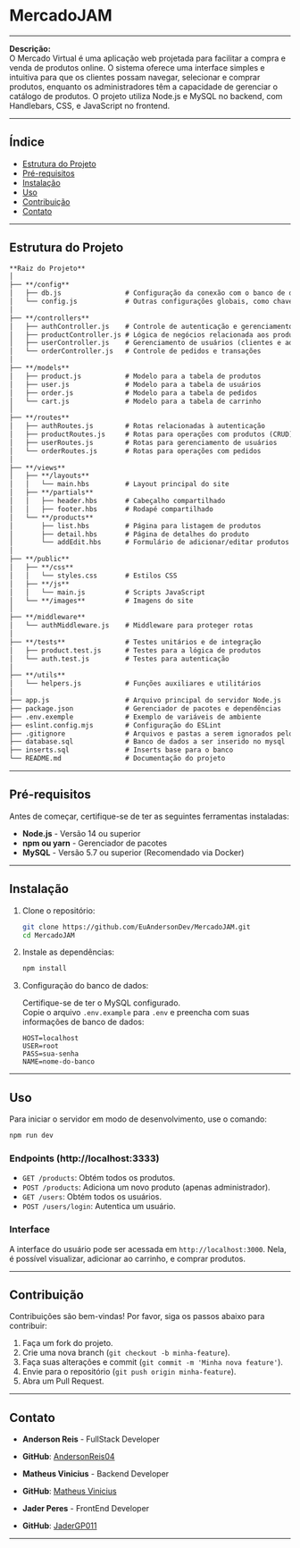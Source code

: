 # MercadoJAM

---

**Descrição:**  
O Mercado Virtual é uma aplicação web projetada para facilitar a compra e venda de produtos online. O sistema oferece uma interface simples e intuitiva para que os clientes possam navegar, selecionar e comprar produtos, enquanto os administradores têm a capacidade de gerenciar o catálogo de produtos. O projeto utiliza Node.js e MySQL no backend, com Handlebars, CSS, e JavaScript no frontend.

---

## Índice

- [Estrutura do Projeto](#estrutura-do-projeto)
- [Pré-requisitos](#pré-requisitos)
- [Instalação](#instalação)
- [Uso](#uso)
- [Contribuição](#contribuição)
- [Contato](#contato)

---

## Estrutura do Projeto

```markdown
**Raiz do Projeto**
│  
├── **/config**  
│   ├── db.js                # Configuração da conexão com o banco de dados  
│   └── config.js            # Outras configurações globais, como chaves de API, etc.  
│  
├── **/controllers**  
│   ├── authController.js    # Controle de autenticação e gerenciamento de sessão  
│   ├── productController.js # Lógica de negócios relacionada aos produtos  
│   ├── userController.js    # Gerenciamento de usuários (clientes e administradores)  
│   └── orderController.js   # Controle de pedidos e transações  
│  
├── **/models**  
│   ├── product.js           # Modelo para a tabela de produtos  
│   ├── user.js              # Modelo para a tabela de usuários  
│   ├── order.js             # Modelo para a tabela de pedidos  
│   └── cart.js              # Modelo para a tabela de carrinho  
│  
├── **/routes**  
│   ├── authRoutes.js        # Rotas relacionadas à autenticação  
│   ├── productRoutes.js     # Rotas para operações com produtos (CRUD)  
│   ├── userRoutes.js        # Rotas para gerenciamento de usuários  
│   └── orderRoutes.js       # Rotas para operações com pedidos  
│  
├── **/views**  
│   ├── **/layouts**  
│   │   └── main.hbs         # Layout principal do site  
│   ├── **/partials**  
│   │   ├── header.hbs       # Cabeçalho compartilhado  
│   │   ├── footer.hbs       # Rodapé compartilhado  
│   └── **/products**  
│       ├── list.hbs         # Página para listagem de produtos  
│       ├── detail.hbs       # Página de detalhes do produto  
│       └── addEdit.hbs      # Formulário de adicionar/editar produtos  
│  
├── **/public**  
│   ├── **/css**  
│   │   └── styles.css       # Estilos CSS  
│   ├── **/js**  
│   │   └── main.js          # Scripts JavaScript  
│   └── **/images**          # Imagens do site  
│  
├── **/middleware**  
│   └── authMiddleware.js    # Middleware para proteger rotas  
│  
├── **/tests**               # Testes unitários e de integração  
│   ├── product.test.js      # Testes para a lógica de produtos  
│   └── auth.test.js         # Testes para autenticação  
│  
├── **/utils**  
│   └── helpers.js           # Funções auxiliares e utilitários  
│  
├── app.js                   # Arquivo principal do servidor Node.js  
├── package.json             # Gerenciador de pacotes e dependências  
├── .env.exemple             # Exemplo de variáveis de ambiente
├── eslint.config.mjs        # Configuração do ESLint
├── .gitignore               # Arquivos e pastas a serem ignorados pelo git
├── database.sql             # Banco de dados a ser inserido no mysql
├── inserts.sql              # Inserts base para o banco
└── README.md                # Documentação do projeto  
```

---

## Pré-requisitos

Antes de começar, certifique-se de ter as seguintes ferramentas instaladas:

- **Node.js** - Versão 14 ou superior
- **npm ou yarn** - Gerenciador de pacotes
- **MySQL** - Versão 5.7 ou superior (Recomendado via Docker)

---

## Instalação

1. Clone o repositório:

    ```bash
    git clone https://github.com/EuAndersonDev/MercadoJAM.git
    cd MercadoJAM
    ```

2. Instale as dependências:

    ```bash
    npm install
    ```

3. Configuração do banco de dados:

    Certifique-se de ter o MySQL configurado.  
    Copie o arquivo `.env.example` para `.env` e preencha com suas informações de banco de dados:

    ```plaintext
    HOST=localhost
    USER=root
    PASS=sua-senha
    NAME=nome-do-banco
    ```

---

## Uso

Para iniciar o servidor em modo de desenvolvimento, use o comando:

```bash
npm run dev
```

### Endpoints (http://localhost:3333)

- `GET /products`: Obtém todos os produtos.
- `POST /products`: Adiciona um novo produto (apenas administrador).
- `GET /users`: Obtém todos os usuários.
- `POST /users/login`: Autentica um usuário.

### Interface

A interface do usuário pode ser acessada em `http://localhost:3000`. Nela, é possível visualizar, adicionar ao carrinho, e comprar produtos.

---

## Contribuição

Contribuições são bem-vindas! Por favor, siga os passos abaixo para contribuir:

1. Faça um fork do projeto.
2. Crie uma nova branch (`git checkout -b minha-feature`).
3. Faça suas alterações e commit (`git commit -m 'Minha nova feature'`).
4. Envie para o repositório (`git push origin minha-feature`).
5. Abra um Pull Request.

---

## Contato

- **Anderson Reis** - FullStack Developer
- **GitHub**: [AndersonReis04](https://github.com/EuAndersonDev)

- **Matheus Vinicius** - Backend Developer
- **GitHub**: [Matheus Vinicius](https://github.com/matheusviniciusbrito)

- **Jader Peres** - FrontEnd Developer
- **GitHub**: [JaderGP011](https://github.com/JaderGP011)
---
